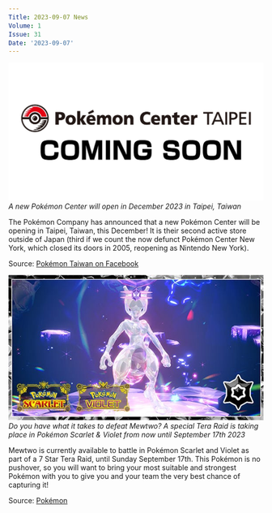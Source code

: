 ```yaml
---
Title: 2023-09-07 News
Volume: 1
Issue: 31
Date: '2023-09-07'
---
```



[![A new Pokémon Center will open in December 2023 in Taipei, Taiwan](/web/images/a-new-pokemon-center-will-open-in-december-2023-in-taipei-taiwan.jpeg)](/web/images/a-new-pokemon-center-will-open-in-december-2023-in-taipei-taiwan.jpeg)*A new Pokémon Center will open in December 2023 in Taipei, Taiwan*



The Pokémon Company has announced that a new Pokémon Center will be opening in Taipei, Taiwan, this December! It is their second active store outside of Japan (third if we count the now defunct Pokémon Center New York, which closed its doors in 2005, reopening as Nintendo New York).

Source: [Pokémon Taiwan on Facebook](https://facebook.com/story.php?story_fbid=pfbid0SLxm9fNNdhTyUB7rUgcyUG7ERa7bWKv7FrLmDLVAWZ7XFY4mH5zGiPS9KRqUEgghl&id=100063548637215)



[![Do you have what it takes to defeat Mewtwo? A special Tera Raid is taking place in Pokémon Scarlet & Violet from now until September 17th 2023](/web/images/do-you-have-what-it-takes-to-defeat-mewtwo-a-special-tera-raid-is-taking-place-in-pokemon-scarlet-vi.png)](/web/images/do-you-have-what-it-takes-to-defeat-mewtwo-a-special-tera-raid-is-taking-place-in-pokemon-scarlet-vi.png)*Do you have what it takes to defeat Mewtwo? A special Tera Raid is taking place in Pokémon Scarlet & Violet from now until September 17th 2023*



Mewtwo is currently available to battle in Pokémon Scarlet and Violet as part of a 7 Star Tera Raid, until Sunday September 17th. This Pokémon is no pushover, so you will want to bring your most suitable and strongest Pokémon with you to give you and your team the very best chance of capturing it!

Source: [Pokémon](https://www.pokemon.com/uk/pokemon-news/challenge-mewtwo-in-pokemon-scarlet-and-pokemon-violet-tera-raid-battles)